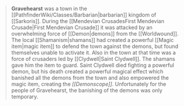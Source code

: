 > **Gravehearst** was a town in the [[PathfinderWiki/Classes/Barbarian|barbarian]] kingdom of [[Sarkoris]]. During the [[Mendevian CrusadesFirst Mendevian Crusade|First Mendevian Crusade]] it was attacked by an overwhelming force of [[Demon|demons]] from the [[Worldwound]]. The local [[Shamanism|shamans]] had created a powerful [[Magic item|magic item]] to defend the town against the demons, but found themselves unable to activate it.
> Also in the town at that time was a force of crusaders led by [[Clydwell|Saint Clydwell]]. The shamans gave him the item to guard. Saint Clydwell died fighting a powerful demon, but his death created a powerful magical effect which banished all the demons from the town and also empowered the magic item, creating the *[[Demonscope]]*. Unfortunately for the people of Gravehearst, the banishing of the demons was only temporary.








